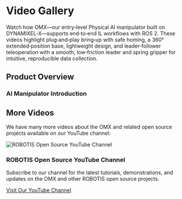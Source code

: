 # Video Gallery

Watch how OMX—our entry‑level Physical AI manipulator built on DYNAMIXEL‑X—supports end‑to‑end IL workflows with ROS 2. These videos highlight plug‑and‑play bring‑up with safe homing, a 360° extended‑position base, lightweight design, and leader‑follower teleoperation with a smooth, low‑friction leader and spring gripper for intuitive, reproducible data collection.
## Product Overview

### AI Manipulator Introduction
<YouTube videoId="iQZEivWMa94" />
<!-- ## Tutorials & Demonstrations
<YouTube videoId="pSY0Gb5b5kI" />

<YouTube videoId="22KPUWLBqGU" />

<YouTube videoId="KswAongVdSk" />

## Use Cases

<div class="coming-soon">
  <div class="coming-soon-content">
    <h3>Application Videos Coming Soon</h3>
    <p>We're currently preparing videos demonstrating OMX in various industrial applications including:</p>
    <ul>
      <li>Manufacturing assembly tasks</li>
      <li>Warehouse operations</li>
      <li>Research environments</li>
    </ul>
    <p>Check back soon or subscribe to our YouTube channel for updates.</p>
  </div>
</div> -->

## More Videos

We have many more videos about the OMX and related open source projects available on our YouTube channel:

<div class="youtube-channel">
  <div class="channel-info">
    <img src="/logo_youtube_channel.jpg" alt="ROBOTIS Open Source YouTube Channel" class="channel-logo">
    <div class="channel-text">
      <h3>ROBOTIS Open Source YouTube Channel</h3>
      <p>Subscribe to our channel for the latest tutorials, demonstrations, and updates on the OMX and other ROBOTIS open source projects.</p>
    </div>
  </div>

  <a href="https://www.youtube.com/@ROBOTISOpenSourceTeam" target="_blank" class="channel-button">
    Visit Our YouTube Channel
  </a>
</div>
